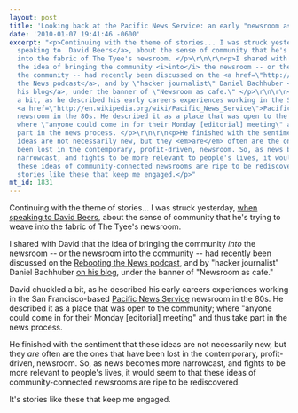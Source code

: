 ```yaml
---
layout: post
title: 'Looking back at the Pacific News Service: an early "newsroom as cafe" experiment?'
date: '2010-01-07 19:41:46 -0600'
excerpt: "<p>Continuing with the theme of stories... I was struck yesterday, <a href=\"http://www.communitybandwidth.ca/phillipadsmith/fishing-for-the-real-story-about-news-innovation\">when
  speaking to  David Beers</a>, about the sense of community that he's trying to weave
  into the fabric of The Tyee's newsroom. </p>\r\n\r\n<p>I shared with David that
  the idea of bringing the community <i>into</i> the newsroom -- or the newsroom into
  the community -- had recently been discussed on the <a href=\"http://rebootnews.com/2009/10/19/rebooting-the-news-29/\">Rebooting
  the News podcast</a>, and by \"hacker journalist\" Daniel Bachhuber <a href=\"http://www.danielbachhuber.com/2009/06/12/newsroom-as-a-cafe/\">on
  his blog</a>, under the banner of \"Newsroom as cafe.\" </p>\r\n\r\n<p>David chuckled
  a bit, as he described his early careers experiences working in the San Francisco-based
  <a href=\"http://en.wikipedia.org/wiki/Pacific_News_Service\">Pacific News Service</a>
  newsroom in the 80s. He described it as a place that was open to the community;
  where \"anyone could come in for their Monday [editorial] meeting\" and thus take
  part in the news process. </p>\r\n\r\n<p>He finished with the sentiment that these
  ideas are not necessarily new, but they <em>are</em> often are the ones that have
  been lost in the contemporary, profit-driven, newsroom. So, as news becomes more
  narrowcast, and fights to be more relevant to people's lives, it would seem to that
  these ideas of community-connected newsrooms are ripe to be rediscovered. </p>\r\n\r\n<p>It's
  stories like these that keep me engaged.</p>"
mt_id: 1831
---
```

<p>Continuing with the theme of stories... I was struck yesterday, <a href="http://www.communitybandwidth.ca/phillipadsmith/fishing-for-the-real-story-about-news-innovation">when speaking to  David Beers</a>, about the sense of community that he's trying to weave into the fabric of The Tyee's newsroom. </p>

<p>I shared with David that the idea of bringing the community <i>into</i> the newsroom -- or the newsroom into the community -- had recently been discussed on the <a href="http://rebootnews.com/2009/10/19/rebooting-the-news-29/">Rebooting the News podcast</a>, and by "hacker journalist" Daniel Bachhuber <a href="http://www.danielbachhuber.com/2009/06/12/newsroom-as-a-cafe/">on his blog</a>, under the banner of "Newsroom as cafe." </p>

<p>David chuckled a bit, as he described his early careers experiences working in the San Francisco-based <a href="http://en.wikipedia.org/wiki/Pacific_News_Service">Pacific News Service</a> newsroom in the 80s. He described it as a place that was open to the community; where "anyone could come in for their Monday [editorial] meeting" and thus take part in the news process. </p>

<p>He finished with the sentiment that these ideas are not necessarily new, but they <em>are</em> often are the ones that have been lost in the contemporary, profit-driven, newsroom. So, as news becomes more narrowcast, and fights to be more relevant to people's lives, it would seem to that these ideas of community-connected newsrooms are ripe to be rediscovered. </p>

<p>It's stories like these that keep me engaged.</p>
<!--break-->
